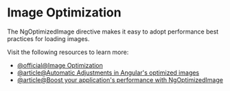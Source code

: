 # Image Optimization

The NgOptimizedImage directive makes it easy to adopt performance best practices for loading images.

Visit the following resources to learn more:

- [@official@Image Optimization](https://angular.dev/guide/image-optimization)
- [@article@Automatic Adjustments in Angular's optimized images](https://medium.com/ngconf/automatic-adjustments-in-angulars-optimized-images-0034335e0374)
- [@article@Boost your application's performance with NgOptimizedImage](https://angular.love/en/boost-your-applications-performance-with-ngoptimizedimage)